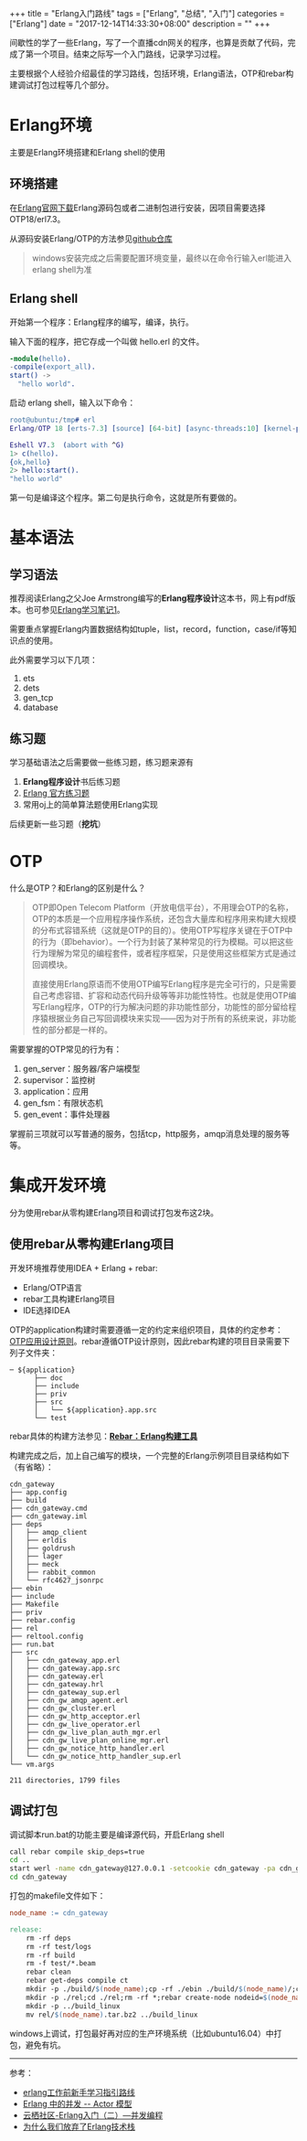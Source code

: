 +++
title = "Erlang入门路线"
tags = ["Erlang", "总结", "入门"]
categories = ["Erlang"]
date = "2017-12-14T14:33:30+08:00"
description = ""
+++


间歇性的学了一些Erlang，写了一个直播cdn网关的程序，也算是贡献了代码，完成了第一个项目。结束之际写一个入门路线，记录学习过程。

主要根据个人经验介绍最佳的学习路线，包括环境，Erlang语法，OTP和rebar构建调试打包过程等几个部分。

<!--more-->

# Erlang环境

主要是Erlang环境搭建和Erlang shell的使用

## 环境搭建

在[Erlang官网下载](https://www.erlang.org/downloads)Erlang源码包或者二进制包进行安装，因项目需要选择OTP18/erl7.3。

从源码安装Erlang/OTP的方法参见[github仓库](https://github.com/erlang/otp/blob/maint/HOWTO/INSTALL.md)

> windows安装完成之后需要配置环境变量，最终以在命令行输入erl能进入erlang shell为准

## Erlang shell

开始第一个程序：Erlang程序的编写，编译，执行。

输入下面的程序，把它存成一个叫做 hello.erl 的文件。

```erlang
-module(hello).
-compile(export_all).
start() ->
  "hello world".
```

启动 erlang shell，输入以下命令：

```erlang
root@ubuntu:/tmp# erl
Erlang/OTP 18 [erts-7.3] [source] [64-bit] [async-threads:10] [kernel-poll:false]

Eshell V7.3  (abort with ^G)
1> c(hello).
{ok,hello}
2> hello:start().
"hello world"
```

第一句是编译这个程序。第二句是执行命令，这就是所有要做的。

# 基本语法

## 学习语法

推荐阅读Erlang之父Joe Armstrong编写的**Erlang程序设计**这本书，网上有pdf版本。也可参见[Erlang学习笔记1](https://suncle.me/2017/08/11/Erlang%E5%AD%A6%E4%B9%A0%E7%AC%94%E8%AE%B0(1)/)。 

需要重点掌握Erlang内置数据结构如tuple，list，record，function，case/if等知识点的使用。

此外需要学习以下几项：

1. ets
2. dets
3. gen_tcp
4. database

## 练习题

学习基础语法之后需要做一些练习题，练习题来源有

1. **Erlang程序设计**书后练习题
2. [Erlang 官方练习题](https://www.erlang.org/course/exercises.html)
3. 常用oj上的简单算法题使用Erlang实现

后续更新一些习题（**挖坑**）

# OTP

什么是OTP？和Erlang的区别是什么？

> OTP即Open Telecom Platform（开放电信平台），不用理会OTP的名称，OTP的本质是一个应用程序操作系统，还包含大量库和程序用来构建大规模的分布式容错系统（这就是OTP的目的）。使用OTP写程序关键在于OTP中的行为（即behavior）。一个行为封装了某种常见的行为模糊。可以把这些行为理解为常见的编程套件，或者程序框架，只是使用这些框架方式是通过回调模块。
>
> 直接使用Erlang原语而不使用OTP编写Erlang程序是完全可行的，只是需要自己考虑容错、扩容和动态代码升级等等非功能性特性。也就是使用OTP编写Erlang程序，OTP的行为解决问题的非功能性部分，功能性的部分留给程序猿根据业务自己写回调模块来实现——因为对于所有的系统来说，非功能性的部分都是一样的。

需要掌握的OTP常见的行为有：

1. gen_server：服务器/客户端模型
2. supervisor：监控树
3. application：应用
4. gen_fsm：有限状态机
5. gen_event：事件处理器

掌握前三项就可以写普通的服务，包括tcp，http服务，amqp消息处理的服务等等。

# 集成开发环境

分为使用rebar从零构建Erlang项目和调试打包发布这2块。

## 使用rebar从零构建Erlang项目

开发环境推荐使用IDEA + Erlang + rebar:

- Erlang/OTP语言
- rebar工具构建Erlang项目
- IDE选择IDEA

OTP的application构建时需要遵循一定的约定来组织项目，具体的约定参考：[OTP应用设计原则](https://www.erlang.org/doc/design_principles/applications.html)。rebar遵循OTP设计原则，因此rebar构建的项目目录需要下列子文件夹：

```
─ ${application}
      ├── doc
      ├── include
      ├── priv
      ├── src
      │   └── ${application}.app.src
      └── test
```

rebar具体的构建方法参见：[**Rebar：Erlang构建工具**](https://www.cnblogs.com/panfeng412/archive/2011/08/14/compile-erlang-with-rebar.html)

构建完成之后，加上自己编写的模块，一个完整的Erlang示例项目目录结构如下（有省略）：

```
cdn_gateway
├── app.config
├── build
├── cdn_gateway.cmd
├── cdn_gateway.iml
├── deps
│   ├── amqp_client
│   ├── erldis
│   ├── goldrush
│   ├── lager
│   ├── meck
│   ├── rabbit_common
│   └── rfc4627_jsonrpc
├── ebin
├── include
├── Makefile
├── priv
├── rebar.config
├── rel
├── reltool.config
├── run.bat
├── src
│   ├── cdn_gateway_app.erl
│   ├── cdn_gateway.app.src
│   ├── cdn_gateway.erl
│   ├── cdn_gateway.hrl
│   ├── cdn_gateway_sup.erl
│   ├── cdn_gw_amqp_agent.erl
│   ├── cdn_gw_cluster.erl
│   ├── cdn_gw_http_acceptor.erl
│   ├── cdn_gw_live_operator.erl
│   ├── cdn_gw_live_plan_auth_mgr.erl
│   ├── cdn_gw_live_plan_online_mgr.erl
│   ├── cdn_gw_notice_http_handler.erl
│   └── cdn_gw_notice_http_handler_sup.erl
└── vm.args

211 directories, 1799 files

```

## 调试打包

调试脚本run.bat的功能主要是编译源代码，开启Erlang shell

```bash
call rebar compile skip_deps=true
cd ..
start werl -name cdn_gateway@127.0.0.1 -setcookie cdn_gateway -pa cdn_gateway\ebin cdn_gateway\deps\amqp_client\ebin cdn_gateway\deps\qk_ipdb\ebin cdn_gateway\deps\erldis\ebin cdn_gateway\deps\gen_server3\ebin cdn_gateway\deps\goldrush\ebin deps\mysql_agent\ebin cdn_gateway\deps\lager\ebin cdn_gateway\deps\mysql\ebin cdn_gateway\deps\pb\ebin cdn_gateway\deps\protobuffs\ebin cdn_gateway\deps\qukan_lib\ebin cdn_gateway\deps\rabbit_common\ebin cdn_gateway\deps\rfc4627_jsonrpc\ebin cdn_gateway\deps\qk_odbc_pool\ebin cdn_gateway\deps\qk_json\ebin -s cdn_gateway
cd cdn_gateway
```

打包的makefile文件如下：

```makefile
node_name := cdn_gateway

release:
	rm -rf deps
	rm -rf test/logs
	rm -rf build
	rm -f test/*.beam
	rebar clean
	rebar get-deps compile ct
	mkdir -p ./build/$(node_name);cp -rf ./ebin ./build/$(node_name)/;cp -rf ./priv ./build/$(node_name)/;cp -rf ./include ./build/$(node_name)/
	mkdir -p ./rel;cd ./rel;rm -rf *;rebar create-node nodeid=$(node_name);cp ../reltool.config ./;rebar generate;tar -cjf $(node_name).tar.bz2 $(node_name)
	mkdir -p ../build_linux
	mv rel/$(node_name).tar.bz2 ../build_linux
```

windows上调试，打包最好再对应的生产环境系统（比如ubuntu16.04）中打包，避免有坑。



















---

参考：

- [erlang工作前新手学习指引路线](https://www.yuanmas.com/info/nmaW66VBz3.html)
- [Erlang 中的并发 -- Actor 模型](https://blog.csdn.net/wwh578867817/article/details/49774169)
- [云栖社区-Erlang入门（二）—并发编程](https://yq.aliyun.com/articles/83126)
- [为什么我们放弃了Erlang技术栈](https://yq.aliyun.com/articles/229322?spm=5176.8067842.tagmain.121.dwjreE)

